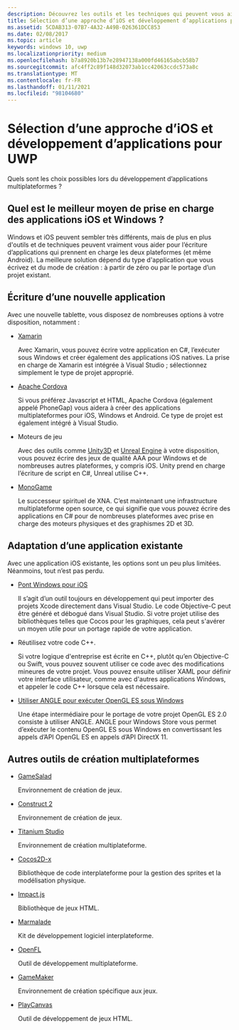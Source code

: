 ```yaml
---
description: Découvrez les outils et les techniques qui peuvent vous aider à écrire des applications qui prennent en charge Windows, iOS et Android.
title: Sélection d’une approche d’iOS et développement d’applications pour UWP
ms.assetid: 5CDAB313-07B7-4A32-A49B-026361DCC853
ms.date: 02/08/2017
ms.topic: article
keywords: windows 10, uwp
ms.localizationpriority: medium
ms.openlocfilehash: b7a8920b13b7e28947138a000fd46165abcb58b7
ms.sourcegitcommit: afc4ff2c89f148d32073ab1cc42063ccdc573a8c
ms.translationtype: MT
ms.contentlocale: fr-FR
ms.lasthandoff: 01/11/2021
ms.locfileid: "98104680"
---
```

# <a name="selecting-an-approach-to-ios-and-uwp-app-development"></a>Sélection d’une approche d’iOS et développement d’applications pour UWP


Quels sont les choix possibles lors du développement d’applications multiplateformes ?

## <a name="whats-the-best-way-to-support-both-ios-and-windows"></a>Quel est le meilleur moyen de prise en charge des applications iOS et Windows ?

Windows et iOS peuvent sembler très différents, mais de plus en plus d'outils et de techniques peuvent vraiment vous aider pour l’écriture d’applications qui prennent en charge les deux plateformes (et même Android). La meilleure solution dépend du type d'application que vous écrivez et du mode de création : à partir de zéro ou par le portage d’un projet existant.

## <a name="writing-a-new-app"></a>Écriture d’une nouvelle application

Avec une nouvelle tablette, vous disposez de nombreuses options à votre disposition, notamment :

-   [Xamarin](https://xamarin.com/)

    Avec Xamarin, vous pouvez écrire votre application en C#, l’exécuter sous Windows et créer également des applications iOS natives. La prise en charge de Xamarin est intégrée à Visual Studio ; sélectionnez simplement le type de projet approprié.

-   [Apache Cordova](https://www.microsoft.com/?ref=go)

    Si vous préférez Javascript et HTML, Apache Cordova (également appelé PhoneGap) vous aidera à créer des applications multiplateformes pour iOS, Windows et Android. Ce type de projet est également intégré à Visual Studio.

-   Moteurs de jeu

    Avec des outils comme [Unity3D](https://www.unity3d.com/) et [Unreal Engine](https://www.unrealengine.com/en-US/) à votre disposition, vous pouvez écrire des jeux de qualité AAA pour Windows et de nombreuses autres plateformes, y compris iOS. Unity prend en charge l’écriture de script en C#, Unreal utilise C++.

-   [MonoGame](http://www.monogame.net/)

    Le successeur spirituel de XNA. C’est maintenant une infrastructure multiplateforme open source, ce qui signifie que vous pouvez écrire des applications en C# pour de nombreuses plateformes avec prise en charge des moteurs physiques et des graphismes 2D et 3D.

## <a name="adapting-an-existing-app"></a>Adaptation d’une application existante

Avec une application iOS existante, les options sont un peu plus limitées. Néanmoins, tout n’est pas perdu.

-   [Pont Windows pour iOS](https://github.com/Microsoft/WinObjC)

    Il s’agit d’un outil toujours en développement qui peut importer des projets Xcode directement dans Visual Studio. Le code Objective-C peut être généré et débogué dans Visual Studio. Si votre projet utilise des bibliothèques telles que Cocos pour les graphiques, cela peut s'avérer un moyen utile pour un portage rapide de votre application.

-   Réutilisez votre code C++.

    Si votre logique d'entreprise est écrite en C++, plutôt qu’en Objective-C ou Swift, vous pouvez souvent utiliser ce code avec des modifications mineures de votre projet. Vous pouvez ensuite utiliser XAML pour définir votre interface utilisateur, comme avec d'autres applications Windows, et appeler le code C++ lorsque cela est nécessaire.

-   [Utiliser ANGLE pour exécuter OpenGL ES sous Windows](https://github.com/microsoft/angle/wiki)

    Une étape intermédiaire pour le portage de votre projet OpenGL ES 2.0 consiste à utiliser ANGLE. ANGLE pour Windows Store vous permet d’exécuter le contenu OpenGL ES sous Windows en convertissant les appels d’API OpenGL ES en appels d’API DirectX 11.

## <a name="other-cross-platform-authoring-tools"></a>Autres outils de création multiplateformes

-   [GameSalad](https://gamesalad.com/)

    Environnement de création de jeux.

-   [Construct 2]( https://www.scirra.com/)

    Environnement de création de jeux.

-   [Titanium Studio](https://www.appcelerator.com/platform/titanium-studio/)

    Environnement de création multiplateforme.

-   [Cocos2D-x](https://www.cocos2d-x.org/)

    Bibliothèque de code interplateforme pour la gestion des sprites et la modélisation physique.

-   [Impact.js](https://impactjs.com/)

    Bibliothèque de jeux HTML.

-   [Marmalade](http://madewithmarmalade.com/)

    Kit de développement logiciel interplateforme.

-   [OpenFL](https://www.openfl.org/)

    Outil de développement multiplateforme.

-   [GameMaker](https://www.yoyogames.com/gamemaker/studio)

    Environnement de création spécifique aux jeux.

-   [PlayCanvas](https://playcanvas.com/)

    Outil de développement de jeux HTML.

